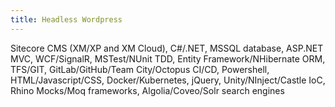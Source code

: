 ```yaml
---
title: Headless Wordpress
---
```


Sitecore CMS (XM/XP and XM Cloud), C#/.NET, MSSQL database, ASP.NET MVC, WCF/SignalR, MSTest/NUnit TDD, Entity Framework/NHibernate ORM, TFS/GIT, GitLab/GitHub/Team City/Octopus CI/CD, Powershell, HTML/Javascript/CSS, Docker/Kubernetes, jQuery, Unity/NInject/Castle IoC, Rhino Mocks/Moq frameworks, Algolia/Coveo/Solr search engines
